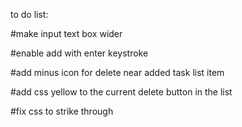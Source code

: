 to do list:

#make input text box wider

#enable add with enter keystroke

#add minus icon for delete near added task list item

#add css yellow to the current delete button in the list

#fix css to strike through 
